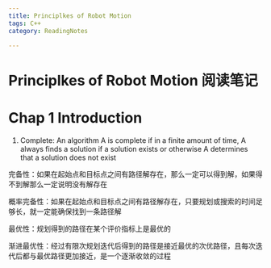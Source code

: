 ```yaml
---
title: Principlkes of Robot Motion
tags: C++
category: ReadingNotes

---
```


# Principlkes of Robot Motion 阅读笔记



# Chap 1 Introduction

1. Complete:  An algorithm A is complete if in a finite amount of time, A always finds a solution if a solution exists or otherwise A determines that a solution does not exist

完备性：如果在起始点和目标点之间有路径解存在，那么一定可以得到解，如果得不到解那么一定说明没有解存在

概率完备性：如果在起始点和目标点之间有路径解存在，只要规划或搜索的时间足够长，就一定能确保找到一条路径解

最优性：规划得到的路径在某个评价指标上是最优的

渐进最优性：经过有限次规划迭代后得到的路径是接近最优的次优路径，且每次迭代后都与最优路径更加接近，是一个逐渐收敛的过程






